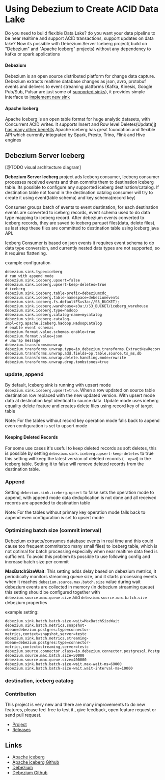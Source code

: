 # Using Debezium to Create ACID Data Lake

Do you need to build flexible Data Lake? do you want your data pipeline to be near realtime and support ACID transactions, support updates on data lake?
Now its possible with Debezium Server Iceberg project( build on "Debezium" and "Apache Iceberg" projects) without any dependency to kafka or spark applications

#### Debezium
Debezium is an open source distributed platform for change data capture. 
Debezium extracts realtime database changes as json, avro, protobuf events and delivers to event streaming platforms 
(Kafka, Kinesis, Google Pub/Sub, Pulsar are just some of [supported sinks](https://debezium.io/documentation/reference/operations/debezium-server.html#_sink_configuration)), 
it provides simple interface to [implement new sink](https://debezium.io/documentation/reference/operations/debezium-server.html#_implementation_of_a_new_sink)

#### Apache Iceberg
Apache Iceberg is an open table format for huge analytic datasets, with Concurrent ACID writes. It supports Insert and Row level Deletes(Update)[it has many other benefits](https://iceberg.apache.org)
Apache iceberg has great foundation and flexible API which currently integrated by Spark, Presto, Trino, Flink and Hive engines

## Debezium Server Iceberg

[@TODO visual architecture diagram]

**Debezium Server Iceberg** project ads Iceberg consumer,
Iceberg consumer processes received events and then commits them to destination iceberg table. 
Its possible to configure any supported iceberg destination/catalog. 
If destination table not found in the destination catalog consumer will try to create it using event(table schema) and key schema(record key)

Consumer groups batch of events to event destination, 
for each destination events are converted to iceberg records, event schema used to do data type mapping to iceberg record.
After debezium events converted to iceberg records, they are saved to iceberg parquet files(data, delete files), 
as last step these files are committed to destination table using iceberg java API.

Iceberg Consumer is based on json events it requires event schema to do data type conversion, 
and currently nested data types are not supported, so it requires flattening. 

example configuration
```properties
debezium.sink.type=iceberg
# run with append mode
debezium.sink.iceberg.upsert=false
debezium.sink.iceberg.upsert-keep-deletes=true
# iceberg
debezium.sink.iceberg.table-prefix=debeziumcdc_
debezium.sink.iceberg.table-namespace=debeziumevents
debezium.sink.iceberg.fs.defaultFS=s3a://S3_BUCKET);
debezium.sink.iceberg.warehouse=s3a://S3_BUCKET/iceberg_warehouse
debezium.sink.iceberg.type=hadoop
debezium.sink.iceberg.catalog-name=mycatalog
debezium.sink.iceberg.catalog-impl=org.apache.iceberg.hadoop.HadoopCatalog
# enable event schemas
debezium.format.value.schemas.enable=true
debezium.format.value=json
# unwrap message
debezium.transforms=unwrap
debezium.transforms.unwrap.type=io.debezium.transforms.ExtractNewRecordState
debezium.transforms.unwrap.add.fields=op,table,source.ts_ms,db
debezium.transforms.unwrap.delete.handling.mode=rewrite
debezium.transforms.unwrap.drop.tombstones=true
```

### update, append
By default, Iceberg sink is running with upsert mode `debezium.sink.iceberg.upsert=true`. When a row updated on source table destination row replaced with the new updated version. 
With upsert mode data at destination kept identical to source data. Update mode uses iceberg equality delete feature and creates delete files using record key of target table

Note: For the tables without record key operation mode falls back to append even configuration is set to upsert mode

#### Keeping Deleted Records

For some use cases it's useful to keep deleted records as soft deletes, this is possible by setting `debezium.sink.iceberg.upsert-keep-deletes` to true
this setting will keep the latest version of deleted records (`__op=d`) in the iceberg table. Setting it to false will remove deleted records from the destination table.

### Append
Setting `debezium.sink.iceberg.upsert` to false sets the operation mode to append, with append mode data deduplication is not done and all received records are appended to destination table

Note: For the tables without primary key operation mode falls back to append even configuration is set to upsert mode

### Optimizing batch size (commit interval)

Debezium extracts/consumes database events in real time and this could cause too frequent commits(too many small files) to iceberg table,
which is not optimal for batch processing especially when near realtime data feed is sufficient.
To avoid this problem its possible to use following config and increase batch size per commit

**MaxBatchSizeWait**: This setting adds delay based on debezium metrics, 
it periodically monitors streaming queue size, and it starts processing events when it reaches `debezium.source.max.batch.size` value 
during wait debezium events are collected in memory (in debezium streaming queue)
this setting should be configured together with `debezium.source.max.queue.size` and `debezium.source.max.batch.size` debezium properties

example setting:
```properties
debezium.sink.batch.batch-size-wait=MaxBatchSizeWait
debezium.sink.batch.metrics.snapshot-mbean=debezium.postgres:type=connector-metrics,context=snapshot,server=testc
debezium.sink.batch.metrics.streaming-mbean=debezium.postgres:type=connector-metrics,context=streaming,server=testc
debezium.source.connector.class=io.debezium.connector.postgresql.PostgresConnector
debezium.source.max.batch.size=50000
debezium.source.max.queue.size=400000
debezium.sink.batch.batch-size-wait.max-wait-ms=60000
debezium.sink.batch.batch-size-wait.wait-interval-ms=10000
```

### destination, iceberg catalog

### Contribution
This project is very new and there are many improvements to do new features, please feel free to test it , give feedback, open feature request or send pull request.

- [Project](https://github.com/memiiso/debezium-server-iceberg)
- [Releases](https://github.com/memiiso/debezium-server-iceberg/releases)

## Links
- [Apache iceberg](https://iceberg.apache.org/)
- [Apache iceberg Github](https://github.com/apache/iceberg)
- [Debezium](https://debezium.io/)
- [Debezium Github](https://github.com/debezium/debezium)